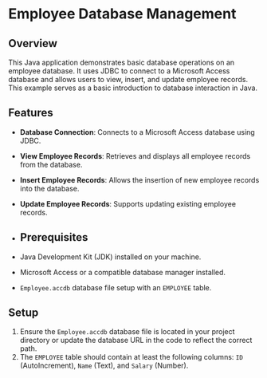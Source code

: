 # Employee Database Management

## Overview

This Java application demonstrates basic database operations on an employee database. It uses JDBC to connect to a Microsoft Access database and allows users to view, insert, and update employee records. This example serves as a basic introduction to database interaction in Java.

## Features

- **Database Connection**: Connects to a Microsoft Access database using JDBC.
- **View Employee Records**: Retrieves and displays all employee records from the database.
- **Insert Employee Records**: Allows the insertion of new employee records into the database.
- **Update Employee Records**: Supports updating existing employee records.

- ## Prerequisites

- Java Development Kit (JDK) installed on your machine.
- Microsoft Access or a compatible database manager installed.
- `Employee.accdb` database file setup with an `EMPLOYEE` table.

## Setup

1. Ensure the `Employee.accdb` database file is located in your project directory or update the database URL in the code to reflect the correct path.
2. The `EMPLOYEE` table should contain at least the following columns: `ID` (AutoIncrement), `Name` (Text), and `Salary` (Number).



